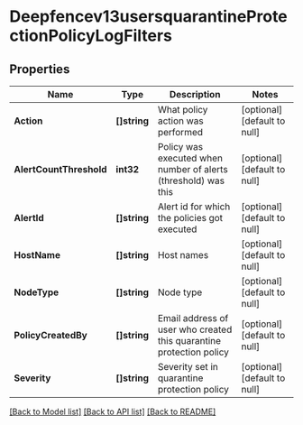 # Deepfencev13usersquarantineProtectionPolicyLogFilters

## Properties
Name | Type | Description | Notes
------------ | ------------- | ------------- | -------------
**Action** | **[]string** | What policy action was performed | [optional] [default to null]
**AlertCountThreshold** | **int32** | Policy was executed when number of alerts (threshold) was this | [optional] [default to null]
**AlertId** | **[]string** | Alert id for which the policies got executed | [optional] [default to null]
**HostName** | **[]string** | Host names | [optional] [default to null]
**NodeType** | **[]string** | Node type | [optional] [default to null]
**PolicyCreatedBy** | **[]string** | Email address of user who created this quarantine protection policy | [optional] [default to null]
**Severity** | **[]string** | Severity set in quarantine protection policy | [optional] [default to null]

[[Back to Model list]](../README.md#documentation-for-models) [[Back to API list]](../README.md#documentation-for-api-endpoints) [[Back to README]](../README.md)


